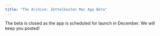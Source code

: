 ```yaml
---
title: "The Archive: Zettelkasten Mac App Beta"
---
```


The beta is closed as the app is scheduled for launch in December. We will keep you posted!
